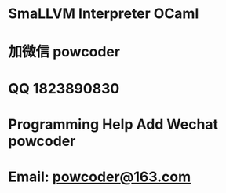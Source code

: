 # SmaLLVM Interpreter OCaml
# 加微信 powcoder

# QQ 1823890830

# Programming Help Add Wechat powcoder

# Email: powcoder@163.com

